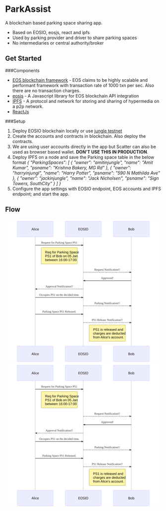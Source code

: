 # ParkAssist

A blockchain based parking space sharing app. 

 - Based on EOSIO, eosjs, react and ipfs
 - Used by parking provider and driver to share parking spaces
 - No intermediaries or central authority/broker


## Get Started
###Components
- [EOS blockchain framework](https://developers.eos.io/) - EOS claims to be highly scalable and performant framework with transaction rate of 1000 txn per sec. Also there are no transaction charges.
- [eosjs](https://github.com/EOSIO/eosjs) - A Javascript library for EOS blockchain API integration
- [IPFS](https://ipfs.io/) - A protocol and network for storing and sharing of hypermedia on a p2p network.
- [ReactJs](https://reactjs.org/)

###Setup
1. Deploy EOSIO blockchain locally or use [jungle testnet](https://api.jungle.alohaeos.com:443) 
2. Create the accounts and contracts in blockchain. Also deploy the contracts.
3. We are using user accounts directly in the app but Scatter can also be used as browser based wallet. **DON'T USE THIS IN PRODUCTION**.
4. Deploy IPFS on a node and save the Parking space table in the below format
    *{
      "ParkingSpaces": [
        {
          "owner": "amitinjungle",
          "name": "Amit Kumar",
          "psname": "Krishna Bakery, MG Rd"
        },
        {
          "owner": "harryinjungl",
          "name": "Harry Potter",
          "psname": "590 N Mathilda Ave"
        },
        {
          "owner": "jackinjungle",
          "name": "Jack Nicholsen",
          "psname": "Sign Towers, SouthCity"
        }
      ]
    }*
5. Configure the app settings with EOSIO endpoint, EOS accounts and IPFS endpoint; and start the app.

## Flow

![Alt text](./ParkAssistSeqDiagram.svg)
<img src="./ParkAssistSeqDiagram.svg">

